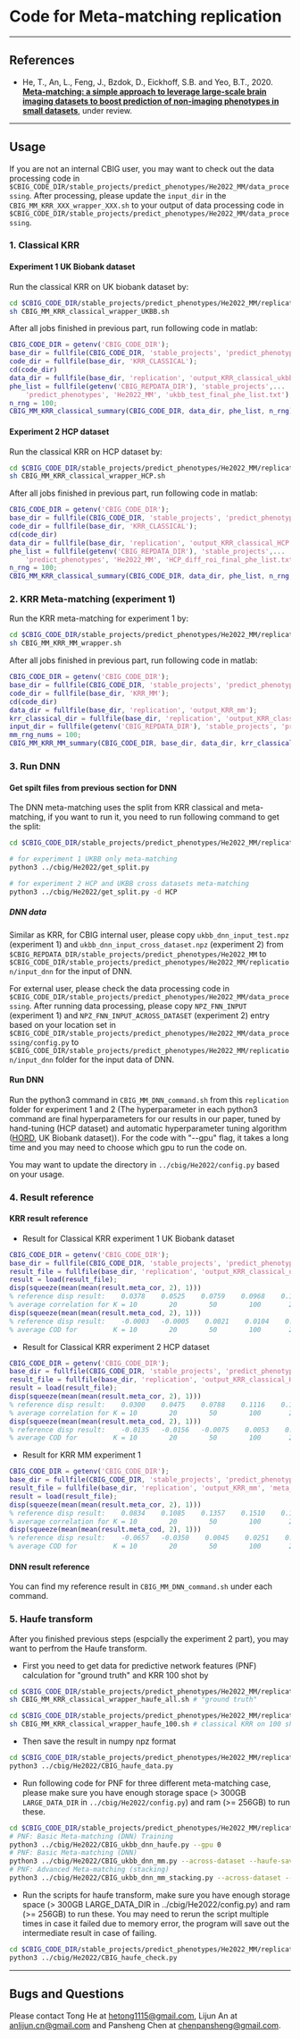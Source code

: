 # Code for Meta-matching replication

----

## References
+ He, T., An, L., Feng, J., Bzdok, D., Eickhoff, S.B. and Yeo, B.T., 2020. [**Meta-matching: a simple approach to leverage large-scale brain imaging datasets to boost prediction of non-imaging phenotypes in small datasets**](https://doi.org/10.1101/2020.08.10.245373), under review.

----

## Usage

If you are not an internal CBIG user, you may want to check out the data processing code in `$CBIG_CODE_DIR/stable_projects/predict_phenotypes/He2022_MM/data_processing`. After processing, please update the `input_dir` in the `CBIG_MM_KRR_XXX_wrapper_XXX.sh` to your output of data processing code in `$CBIG_CODE_DIR/stable_projects/predict_phenotypes/He2022_MM/data_processing`.

### 1. Classical KRR
#### Experiment 1 UK Biobank dataset
Run the classical KRR on UK biobank dataset by:
```bash
cd $CBIG_CODE_DIR/stable_projects/predict_phenotypes/He2022_MM/replication
sh CBIG_MM_KRR_classical_wrapper_UKBB.sh
```

After all jobs finished in previous part, run following code in matlab:
```matlab
CBIG_CODE_DIR = getenv('CBIG_CODE_DIR');
base_dir = fullfile(CBIG_CODE_DIR, 'stable_projects', 'predict_phenotypes', 'He2022_MM');
code_dir = fullfile(base_dir, 'KRR_CLASSICAL');
cd(code_dir)
data_dir = fullfile(base_dir, 'replication', 'output_KRR_classical_ukbb');
phe_list = fullfile(getenv('CBIG_REPDATA_DIR'), 'stable_projects',...
    'predict_phenotypes', 'He2022_MM', 'ukbb_test_final_phe_list.txt');
n_rng = 100;
CBIG_MM_KRR_classical_summary(CBIG_CODE_DIR, data_dir, phe_list, n_rng)
```

#### Experiment 2 HCP dataset
Run the classical KRR on HCP dataset by:
```bash
cd $CBIG_CODE_DIR/stable_projects/predict_phenotypes/He2022_MM/replication
sh CBIG_MM_KRR_classical_wrapper_HCP.sh
```

After all jobs finished in previous part, run following code in matlab:
```matlab
CBIG_CODE_DIR = getenv('CBIG_CODE_DIR');
base_dir = fullfile(CBIG_CODE_DIR, 'stable_projects', 'predict_phenotypes', 'He2022_MM');
code_dir = fullfile(base_dir, 'KRR_CLASSICAL');
cd(code_dir)
data_dir = fullfile(base_dir, 'replication', 'output_KRR_classical_HCP');
phe_list = fullfile(getenv('CBIG_REPDATA_DIR'), 'stable_projects',...
    'predict_phenotypes', 'He2022_MM', 'HCP_diff_roi_final_phe_list.txt');
n_rng = 100;
CBIG_MM_KRR_classical_summary(CBIG_CODE_DIR, data_dir, phe_list, n_rng, 'HCP')
```

### 2. KRR Meta-matching (experiment 1)
Run the KRR meta-matching for experiment 1 by:
```bash
cd $CBIG_CODE_DIR/stable_projects/predict_phenotypes/He2022_MM/replication
sh CBIG_MM_KRR_MM_wrapper.sh
```

After all jobs finished in previous part, run following code in matlab:
```matlab
CBIG_CODE_DIR = getenv('CBIG_CODE_DIR');
base_dir = fullfile(CBIG_CODE_DIR, 'stable_projects', 'predict_phenotypes', 'He2022_MM');
code_dir = fullfile(base_dir, 'KRR_MM');
cd(code_dir)
data_dir = fullfile(base_dir, 'replication', 'output_KRR_mm');
krr_classical_dir = fullfile(base_dir, 'replication', 'output_KRR_classical_ukbb');
input_dir = fullfile(getenv('CBIG_REPDATA_DIR'), 'stable_projects', 'predict_phenotypes', 'He2022_MM');
mm_rng_nums = 100;
CBIG_MM_KRR_MM_summary(CBIG_CODE_DIR, base_dir, data_dir, krr_classical_dir, input_dir, mm_rng_nums)
```

### 3. Run DNN

#### Get spilt files from previous section for DNN
The DNN meta-matching uses the split from KRR classical and meta-matching, if you want to run it, you need to run following command to get the split:
```bash
cd $CBIG_CODE_DIR/stable_projects/predict_phenotypes/He2022_MM/replication

# for experiment 1 UKBB only meta-matching
python3 ../cbig/He2022/get_split.py

# for experiment 2 HCP and UKBB cross datasets meta-matching
python3 ../cbig/He2022/get_split.py -d HCP
```

##### DNN data
Similar as KRR, for CBIG internal user, please copy `ukbb_dnn_input_test.npz` (experiment 1) and `ukbb_dnn_input_cross_dataset.npz` (experiment 2) from `$CBIG_REPDATA_DIR/stable_projects/predict_phenotypes/He2022_MM` to `$CBIG_CODE_DIR/stable_projects/predict_phenotypes/He2022_MM/replication/input_dnn` for the input of DNN. 

For external user, please check the data processing code in `$CBIG_CODE_DIR/stable_projects/predict_phenotypes/He2022_MM/data_processing`. After running data processing, please copy `NPZ_FNN_INPUT` (experiment 1) and `NPZ_FNN_INPUT_ACROSS_DATASET` (experiment 2) entry based on your location set in `$CBIG_CODE_DIR/stable_projects/predict_phenotypes/He2022_MM/data_processing/config.py` to `$CBIG_CODE_DIR/stable_projects/predict_phenotypes/He2022_MM/replication/input_dnn` folder for the input data of DNN.

#### Run DNN
Run the python3 command in `CBIG_MM_DNN_command.sh` from this `replication` folder for experiment 1 and 2 (The hyperparameter in each python3 command are final hyperparameters for our results in our paper, tuned by hand-tuning (HCP dataset) and automatic hyperparameter tuning algorithm ([HORD](https://github.com/ilija139/HORD), UK Biobank dataset)). For the code with "--gpu" flag, it takes a long time and you may need to choose which gpu to run the code on.

You may want to update the directory in `../cbig/He2022/config.py` based on your usage.

### 4. Result reference

#### KRR result reference
* Result for Classical KRR experiment 1 UK Biobank dataset
```matlab
CBIG_CODE_DIR = getenv('CBIG_CODE_DIR');
base_dir = fullfile(CBIG_CODE_DIR, 'stable_projects', 'predict_phenotypes', 'He2022_MM');
result_file = fullfile(base_dir, 'replication', 'output_KRR_classical_ukbb', 'final_result', 'krr_classical_res_test.mat');
result = load(result_file);
disp(squeeze(mean(mean(result.meta_cor, 2), 1)))
% reference disp result:    0.0378    0.0525    0.0759    0.0968    0.1205
% average correlation for K = 10        20        50        100       200
disp(squeeze(mean(mean(result.meta_cod, 2), 1)))
% reference disp result:    -0.0003   -0.0005    0.0021    0.0104    0.0231
% average COD for         K = 10        20        50        100       200
```

* Result for Classical KRR experiment 2 HCP dataset
```matlab
CBIG_CODE_DIR = getenv('CBIG_CODE_DIR');
base_dir = fullfile(CBIG_CODE_DIR, 'stable_projects', 'predict_phenotypes', 'He2022_MM');
result_file = fullfile(base_dir, 'replication', 'output_KRR_classical_HCP', 'final_result', 'krr_classical_res_test.mat');
result = load(result_file);
disp(squeeze(mean(mean(result.meta_cor, 2), 1)))
% reference disp result:    0.0300    0.0475    0.0788    0.1116    0.1562
% average correlation for K = 10        20        50        100       200
disp(squeeze(mean(mean(result.meta_cod, 2), 1)))
% reference disp result:    -0.0135   -0.0156   -0.0075    0.0053    0.0260
% average COD for         K = 10        20        50        100       200
```

* Result for KRR MM experiment 1
```matlab
CBIG_CODE_DIR = getenv('CBIG_CODE_DIR');
base_dir = fullfile(CBIG_CODE_DIR, 'stable_projects', 'predict_phenotypes', 'He2022_MM');
result_file = fullfile(base_dir, 'replication', 'output_KRR_mm', 'meta_result', 'meta_res_test.mat');
result = load(result_file);
disp(squeeze(mean(mean(result.meta_cor, 2), 1)))
% reference disp result:    0.0834    0.1085    0.1357    0.1510    0.1641
% average correlation for K = 10        20        50        100       200
disp(squeeze(mean(mean(result.meta_cod, 2), 1)))
% reference disp result:    -0.0657   -0.0350    0.0045    0.0251    0.0387
% average COD for         K = 10        20        50        100       200
```

#### DNN result reference
You can find my reference result in `CBIG_MM_DNN_command.sh` under each command.

### 5. Haufe transform
After you finished previous steps (espcially the experiment 2 part), you may want to perfrom the Haufe transform.
* First you need to get data for predictive network features (PNF) calculation for "ground truth" and KRR 100 shot by
```bash
cd $CBIG_CODE_DIR/stable_projects/predict_phenotypes/He2022_MM/replication
sh CBIG_MM_KRR_classical_wrapper_haufe_all.sh # "ground truth"

cd $CBIG_CODE_DIR/stable_projects/predict_phenotypes/He2022_MM/replication
sh CBIG_MM_KRR_classical_wrapper_haufe_100.sh # classical KRR on 100 shot
```

* Then save the result in numpy npz format
```bash
cd $CBIG_CODE_DIR/stable_projects/predict_phenotypes/He2022_MM/replication
python3 ../cbig/He2022/CBIG_haufe_data.py
```

* Run following code for PNF for three different meta-matching case, please make sure you have enough storage space (> 300GB `LARGE_DATA_DIR` in `../cbig/He2022/config.py`) and ram (>= 256GB) to run these.
```bash
cd $CBIG_CODE_DIR/stable_projects/predict_phenotypes/He2022_MM/replication
# PNF: Basic Meta-matching (DNN) Training
python3 ../cbig/He2022/CBIG_ukbb_dnn_haufe.py --gpu 0
# PNF: Basic Meta-matching (DNN)
python3 ../cbig/He2022/CBIG_ukbb_dnn_mm.py --across-dataset --haufe-save
# PNF: Advanced Meta-matching (stacking)
python3 ../cbig/He2022/CBIG_ukbb_dnn_mm_stacking.py --across-dataset --haufe-save
```

* Run the scripts for haufe transform, make sure you have enough storage space (> 300GB LARGE_DATA_DIR in ../cbig/He2022/config.py) and ram (>= 256GB) to run these. You may need to rerun the script multiple times in case it failed due to memory error, the program will save out the intermediate result in case of failing.
```bash
cd $CBIG_CODE_DIR/stable_projects/predict_phenotypes/He2022_MM/replication
python3 ../cbig/He2022/CBIG_haufe_check.py
```

----

## Bugs and Questions
Please contact Tong He at hetong1115@gmail.com, Lijun An at anlijun.cn@gmail.com and Pansheng Chen at chenpansheng@gmail.com.
